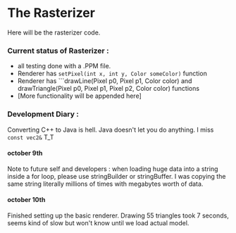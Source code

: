 # The Rasterizer
Here will be the rasterizer code.

### Current status of Rasterizer :

* all testing done with a .PPM file.
* Renderer has ```setPixel(int x, int y, Color someColor)``` function
* Renderer has ```drawLine(Pixel p0, Pixel p1, Color color) and drawTriangle(Pixel p0, Pixel p1, Pixel p2, Color color) functions 
* [More functionality will be appended here]

### Development Diary : 

Converting C++ to Java is hell. Java doesn't let you do anything. I miss ``` const vec2& ``` T_T 

#### october 9th 
Note to future self and developers : when loading huge data into a string inside a for loop, please use stringBuilder or stringBuffer. I was copying the same string literally millions of times with megabytes worth of data.
#### october 10th
Finished setting up the basic renderer. Drawing 55 triangles took 7 seconds, seems kind of slow but won't know until we load actual model.
